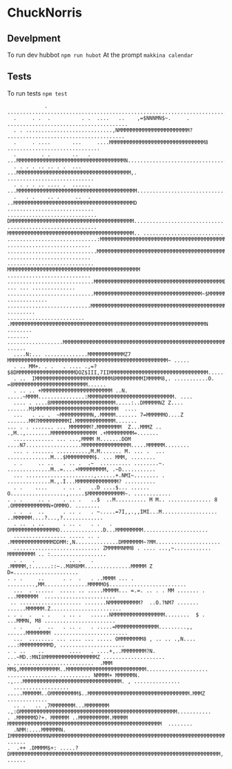 
# ChuckNorris

## Develpment
To run dev hubbot ```npm run hubot```
At the prompt
`makkina calendar`

## Tests
To run tests ```npm test```


                .               .......................................................................
      .     . .  .          . .  ....   ..    ,=$NNNMN$~.     .  .......................................
      . . ............................,NMMMMMMMMMMMMMMMMMMMMMMM?  ......................................
      .     . ....       ...     ....MMMMMMMMMMMMMMMMMMMMMMMMMMMMMMM8     ..............................
      .        . .       ..   .  ...MMMMMMMMMMMMMMMMMMMMMMMMMMMMMMMMMMMN................................
      . . . . .. .. . .  ...     ...MMMMMMMMMMMMMMMMMMMMMMMMMMMMMMMMMMMMM,. ............................
      . . . . .. .... .  ...... ...MMMMMMMMMMMMMMMMMMMMMMMMMMMMMMMMMMMMMMM..............................
      .   . .    .. .     ..  .  ..MMMMMMMMMMMMMMMMMMMMMMMMMMMMMMMMMMMMMMMD ............................
    ............................. DMMMMMMMMMMMMMMMMMMMMMMMMMMMMMMMMMMMMMMMM.............................
    ............................. MMMMMMMMMMMMMMMMMMMMMMMMMMMMMMMMMMMMMMMMM.. ..........................
    .............................:MMMMMMMMMMMMMMMMMMMMMMMMMMMMMMMMMMMMMMMMM, ...........................
    .............................MMMMMMMMMMMMMMMMMMMMMMMMMMMMMMMMMMMMMMMMMMM ...........................
    ............................ MMMMMMMMMMMMMMMMMMMMMMMMMMMMMMMMMMMMMMMMMMM ...........................
    ............................MMMMMMMMMMMMMMMMMMMMMMMMMMMMMMMMMMMMMMMMMMD..     ... ... ..............
    ............................MMMMMMMMMMMMMMMMMMMMMMMMMMMMMMMMMMM~$MMMMMMMMMMMMMMMMMMM+  .............
    ...........................MMMMMMMMMMMMMMMMMMMMMMMMMMMMMMMMMMMMMMMMMMMMMMMMMMMMMMMMMMMMM=. .........
    ......................... .MMMMMMMMMMMMMMMMMMMMMMMMMMMMMMMMMMMMMMMMMMMMMMMMMMMMMMMMMMMMMMMN ........
    ....... ..................MMMMMMMMMMMMMMMMMMMMMMMMMMMMMMMMMMMMMMMMMMMMMMMMMMMMMMMMMMMMMMMMMM+ ......
      ....N:... ..............MMMMMMMMMMMMZ7 MMMMMMMMMMMMMMMMMMMMMMMMMMMMMMMMMMMMMMMMMMMMMMMMMMMM~ .....
      . .. MM+. . .   . .... .,=?$8DMMMMMMMMMMMMMMMMMMMDOZ$III,7IIMMMMMMMMMMMMMMMMMMMMMMMMMMMMMMMM......
      . ..  IMMMMMMMMMMMMMMMMMMMMMMMMM8MMMMMMMMMIMMMMM8,. ...........O. =8MMMMMMMMMMMMMMMMMMMMMMMM......
      . .. .. +MMMMMMMMMMMMMMMMMMMMMMM ..N. .....~MMMM...............:MMMMNMMMMMMMMMMMMMMMMMMMMMMM. ....
      .... . ....8MMMMMMMMMMMMMMMMMMMMM.....:..DMMMMMNZ Z.... .......M$MMMMMMMMMMMMMMMMMMMMMMMMMMM  ....
      ...   . .. .  ~MMMMMMMMMMN,.MMMMM....... 7=MMMMMMO....Z .......MM7MMMMMMMMMMI.MMMMMMMMMMMMM.......
    ... . . ....... ... MMMMMMM?.MMMMMMMM  Z...MMMZ .. .,M..,........MMMMMMMMMMMMMMM .+MMMMMMMMM=.......
      ............. ... ...,MMMM M.......DOM ....N7..................MMMMMMMMMMMMMMMM.....MMMMMM........
      ... . ....... ..........,M.M....... M. ... .  ... ..............M...$MMMMMMMMM$. ... MMM, ........
      . .     .. ..   . .. .  .~  .......... ........~. ..............M..=....+MMMMMMMMM, .~D...........
      ... ......................,......+.NMI~........ . ..............M.,.I...MMMMMMMMMMMMMM? ..........
      . .    ....     . .. .   ..D ....$... ...... O..................,.....$MMMMMMMMMMMM~. ............
    . . .     .. .    . .. .   ..$  ..M.......... M M.. .............. 8  .OMMMMMMMMMMMN+OMMMO. ........
      . .  .  ..      . .. .   . ~.....=7I,,.,,IMI...M.................. ..MMMMMM....?...,?.............
      . ..  . ..      . .. .   . .   . DMMMMMMMMMMMMMMMO..............D...MMMMMMMMM.....................
      ................. ..... .. . .MMMMMMMMMMMMMMDDMM:,N..............DMMMMMMM~?MM.....................
      ............................ ZMMMMMNMM8 . .... ...,~............  MMMMMMMMM .. :..................
      . .   .           .. .   . .MMMMM,:......::~..M8M8MM...............MMMMM Z D=.....................
    . . .     ..      . .  .   . ..MMMM ... . .........,MM..............MMMMMO$.........................
      ...  . ......  ..... .. .....MMMMM... =.=. .. . . MM ....... . ...MMMMMMM  .......................
     .. .................... .......NMMMMMMMMMM?  ..O.?NM7 ....... ......MMMMMM.Z.......................
    . . .  .   . .    . .. .   ......NMMMMMMMMMMMMMMMMM........  $ . ...MMMN, M8 .......................
      . .     .  ..   . .. .   . .....=MMMMMMMMMMMMMM.........,, ......MMMMMMMM ........................
      ...  ........ ... .... ... ..... OMMMMMMMM8 , .. .. .,N.... ...:MMMMMMMMMMD, .....................
    . . ..    ..        ....   . ....+,..MMMMMMMM?N. ...~MD.:MNI8MMMMMMMMMMMMMMMMMZ ....................
    . ..........................  .MMM MM$,MMMMMMMMMMMMM..MMMMMMMMMMMMMMMMMMMMMMMMMM....................
    ................ .......... NMMMM+ MMMMMMN. .,...MMMMMMMMMMMMMMMMMMMMMMMMMMMMMMMM. , ...............
      ..................  .....MMMMMM..OMMMMMMMMM$..MMMMMMMMMMMMMMMMMMMMMMMMMMMMMMMMM.MMMZ .............
      .. .   .. ,7MMMMMMMM...MMMMMMMM .,:OMMMMMMMMMMMMMMMMMMMMMMMMMMMMMMMMMMMMMMMMMMMMMMMMMMM...........
    . .MMMMMMD?+. MMMMMM ..MMMMMMMMMM.MMMMM MMMMMMMMMMMMMMMMMMMMMMMMMMMMMMMMMMMMMMMMMMMMMMMMMM  ........
      .NMM:....MMMMMMN. IMMMMMMMMMMMMNMMMMMMMMMMMMMMMMMMMMMMMMMMMMMMMMMMMMMMMMMMMMMMMMMMMMMMMMMO. ......
    .  .++ .DMMMM$+: .....?DMMMMMMMMMMMMMMMMMMMMMMMMMMMMMMMMMMMMMMMMMMMMMMMMMMMMMMMMMMMMMMMMMMMM, ......
